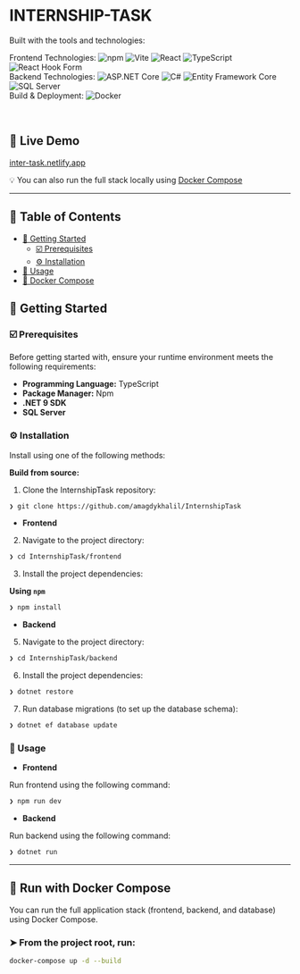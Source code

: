 <p align="left"><h1 align="left">INTERNSHIP-TASK</h1></p>
<p align="left">Built with the tools and technologies:</p>
<p align="left">
   <span>Frontend Technologies: </span>
	<img src="https://img.shields.io/badge/npm-CB3837.svg?style=plastic&logo=npm&logoColor=white" alt="npm">
	<img src="https://img.shields.io/badge/Vite-646CFF.svg?style=plastic&logo=Vite&logoColor=white" alt="Vite">
	<img src="https://img.shields.io/badge/React-61DAFB.svg?style=plastic&logo=React&logoColor=black" alt="React">
	<img src="https://img.shields.io/badge/TypeScript-3178C6.svg?style=plastic&logo=TypeScript&logoColor=white" alt="TypeScript">
   <img src="https://img.shields.io/badge/React Hook Form-EC5990.svg?style=plastic&logo=reacthookform&logoColor=white" alt="React Hook Form">
   <br />
   <span>Backend Technologies: </span>
   <img src="https://img.shields.io/badge/ASP.NET%20Core-512BD4.svg?style=plastic&logo=.net&logoColor=white" alt="ASP.NET Core">
	<img src="https://img.shields.io/badge/C%23-239120.svg?style=plastic&logo=c-sharp&logoColor=white" alt="C#">
	<img src="https://img.shields.io/badge/Entity%20Framework%20Core-512BD4.svg?style=plastic&logo=.net&logoColor=white" alt="Entity Framework Core">
	<img src="https://img.shields.io/badge/SQL%20Server-CC2927.svg?style=plastic&logo=microsoftsqlserver&logoColor=white" alt="SQL Server">
   <br/>
   <span>Build & Deployment: </span>
	<img src="https://img.shields.io/badge/Docker-2496ED.svg?style=plastic&logo=Docker&logoColor=white" alt="Docker">
	
</p>
<br>

## 🚀 Live Demo

[inter-task.netlify.app](https://inter-task.netlify.app)

💡 You can also run the full stack locally using [Docker Compose](#-run-with-docker-compose)

---

## 🔗 Table of Contents

- [🚀 Getting Started](#-getting-started)
  - [☑️ Prerequisites](#-prerequisites)
  - [⚙️ Installation](#-installation)
- [🤖 Usage](#🤖-usage)
- [🐳 Docker Compose](#-run-with-docker-compose)

## 🚀 Getting Started

### ☑️ Prerequisites

Before getting started with, ensure your runtime environment meets the following requirements:

- **Programming Language:** TypeScript
- **Package Manager:** Npm
- **.NET 9 SDK**
- **SQL Server**

### ⚙️ Installation

Install using one of the following methods:

**Build from source:**

1. Clone the InternshipTask repository:

```sh
❯ git clone https://github.com/amagdykhalil/InternshipTask
```

- **Frontend**

2. Navigate to the project directory:

```sh
❯ cd InternshipTask/frontend
```

3. Install the project dependencies:

**Using `npm`**

```sh
❯ npm install
```

- **Backend**

5. Navigate to the project directory:

```sh
❯ cd InternshipTask/backend
```

6. Install the project dependencies:

```sh
❯ dotnet restore
```

7. Run database migrations (to set up the database schema):

```sh
❯ dotnet ef database update
```

### 🤖 Usage

- **Frontend**

Run frontend using the following command:

```sh
❯ npm run dev
```

- **Backend**

Run backend using the following command:

```sh
❯ dotnet run
```

---

## 🐳 Run with Docker Compose

You can run the full application stack (frontend, backend, and database) using Docker Compose.

### ➤ From the project root, run:

```sh
docker-compose up -d --build

```
